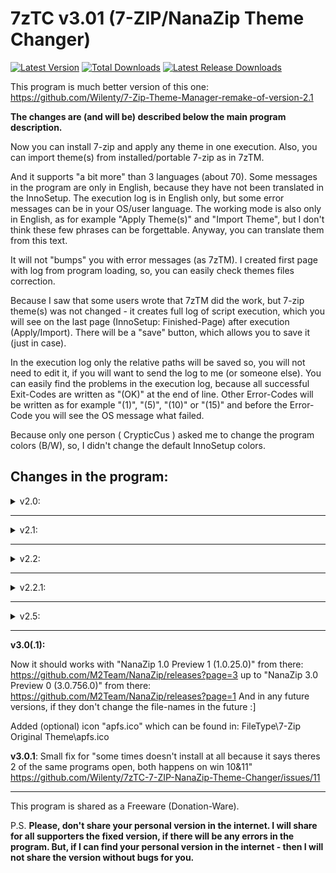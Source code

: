 # 7zTC v3.01 (7-ZIP/NanaZip Theme Changer)

[![Latest Version](https://img.shields.io/github/release/Wilenty/7zTC-7-ZIP-NanaZip-Theme-Changer.svg)](https://github.com/Wilenty/7zTC-7-ZIP-NanaZip-Theme-Changer/releases/latest)
[![Total Downloads](https://img.shields.io/github/downloads/Wilenty/7zTC-7-ZIP-NanaZip-Theme-Changer/total.svg)](https://github.com/Wilenty/7zTC-7-ZIP-NanaZip-Theme-Changer/releases)
[![Latest Release Downloads](https://img.shields.io/github/downloads/Wilenty/7zTC-7-ZIP-NanaZip-Theme-Changer/latest/total.svg)](https://github.com/Wilenty/7zTC-7-ZIP-NanaZip-Theme-Changer/releases/latest)

This program is much better version of this one: https://github.com/Wilenty/7-Zip-Theme-Manager-remake-of-version-2.1

**The changes are (and will be) described below the main program description.**

Now you can install 7-zip and apply any theme in one execution. Also, you can import theme(s) from installed/portable 7-zip as in 7zTM.

And it supports "a bit more" than 3 languages (about 70).
Some messages in the program are only in English, because they have not been translated in the InnoSetup.
The execution log is in English only, but some error messages can be in your OS/user language.
The working mode is also only in English, as for example "Apply Theme(s)" and "Import Theme", but I don't think these few phrases can be forgettable. Anyway, you can translate them from this text.

It will not "bumps" you with error messages (as 7zTM). I created first page with log from program loading, so, you can easily check themes files correction.

Because I saw that some users wrote that 7zTM did the work, but 7-zip theme(s) was not changed - it creates full log of script execution, which you will see on the last page (InnoSetup: Finished-Page) after execution (Apply/Import). There will be a "save" button, which allows you to save it (just in case).

In the execution log only the relative paths will be saved so, you will not need to edit it, if you will want to send the log to me (or someone else).
You can easily find the problems in the execution log, because all successful Exit-Codes are written as "(OK)" at the end of line. Other Error-Codes will be written as for example "(1)", "(5)", "(10)" or "(15)" and before the Error-Code you will see the OS message what failed.

Because only one person ( CrypticCus ) asked me to change the program colors (B/W), so, I didn't change the default InnoSetup colors.

## Changes in the program:

<details><summary>v2.0:</summary>

Added support for "NanaZip" ( big thanks to the chmichael user for good advice. Thank you so much! ).
But, I disabled the option to detect NanaZip installed from store, because it won't work (we don't have the write access rights there :]). So, it always failing with the message: "Access is denied (5)".

Get the latest installer (*.msixbundle) of NanaZip from there: https://github.com/M2Team/NanaZip/releases/latest
In my program select the NanaZip, then select the *.msixbundle for installation in "Install NanaZip?" - it will extract the correct files into selected location for installation, and will be able to modify the resources.

And since NanaZip does not support the "standard shell-extensions", I added the option to install/using 7-Zip with the NanaZip.dll (exactly the: "NanaZipCore.dll").
But, in my tests it works only with a "pure" (unmodified) 7z.dll from which the script copies all the needed resurces.
So, if you will see the error-code 13 "Bad data (13)" in the log file before/after the "Finishing update resource(s) of file (...)\NanaZipCore.dll" (the log its written in reverse order to speed-up the execution), it means that the Windows API can't update all of the resources, because it's too many of them...
In this case, you need to install 7-Zip along with the adding of NanaZip.dll, or you can try to copy the unmodified 7z.dll to the location of installed 7-Zip and then try again.

</details>

---

<details><summary>v2.1:</summary>

Note: before use this version, please delete the folder of extracted NanaZip, if you used it with version 2.0, usually "C:\Program Files\NanaZip". Now my program extracts only the files needed for standard APP's, without unneeded store stuff.

Added shell-extensions for NanaZip ( big thanks to the chmichael user for the motivation! :) ). Also, it assigns all the file-types extension to the NanaZip, so, now it works out-of-the-box. My program creates uninstall section of extracted NanaZip, so, it can be easily uninstalled.

On installing NanaZip please select your favorite theme of file-types, but if you don't select any, script chooses the first one from the list which usually is the "Default 7-Zip theme" for file-types.

BTW, I forgot to write before that it should also work on ARM64 Systems, with exceptions of shell-extensions and file-types, because VS2015CE does not support ARM64 architecture. :]

</details>

---

<details><summary>v2.2:</summary>

Fixed NanaZip Installing and Mixed-Install, from now it can work a bit slower on these two, but a way better. It should correctly add the file-types without any errors about "Bad data (13)".

Added the "windows_11_theme_for_7_zip_by_ivan13x_demykcf" from there: https://sourceforge.net/p/sevenzip/discussion/45797/thread/d82ec82a71/

</details>

---

<details><summary>v2.2.1:</summary>

Fixed installation of latest version of NanaZip (v1.2.252.0).

(2022-05-14 {YYYY-MM-DD})

At the request of user Patrxgt added the following themes:
```
\---ToolBar
    +---Office 2013
    +---Windows 10 Blue
    +---Windows 10 Default
    +---Windows 10 Modern
```
Thanks!

And added the following themes from there: https://github.com/RipplePiam/7zip-Theme
```
\---Filetype
   +---Windows 10 Blue
   +---Windows 10 Default
\---ToolBar
    +---Glyfz 2016
```

</details>

---

<details><summary>v2.5:</summary>

Created comfortable installer to extract or launch the program - added some example files (*.cmd) to extract or launch, and described all parameters in *.txt files. Now you can extract only the program, or immediately launch it with selected themes, also you can create your own collection of the themes by extracting only those which you want to use.

Restored the possibility to change themes of NanaZip installed via store, after positive reports that if works without any problems. But I disabled auto-detecting of NanaZip installed via store in 7zTC.
I am still not responsible for any damage done to the store - you doing it at your own risk.

</details>

---

**v3.0(.1):**

Now it should works with "NanaZip 1.0 Preview 1 (1.0.25.0)" from there: https://github.com/M2Team/NanaZip/releases?page=3
up to "NanaZip 3.0 Preview 0 (3.0.756.0)" from there: https://github.com/M2Team/NanaZip/releases?page=1
And in any future versions, if they don't change the file-names in the future :]

Added (optional) icon "apfs.ico" which can be found in: FileType\7-Zip Original Theme\apfs.ico

**v3.0.1**: Small fix for "some times doesn't install at all because it says theres 2 of the same programs open, both happens on win 10&11"
https://github.com/Wilenty/7zTC-7-ZIP-NanaZip-Theme-Changer/issues/11

---

This program is shared as a Freeware (Donation-Ware).

P.S.
**Please, don't share your personal version in the internet.
I will share for all supporters the fixed version, if there will be any errors in the program. But, if I can find your personal version in the internet - then I will not share the version without bugs for you.**
